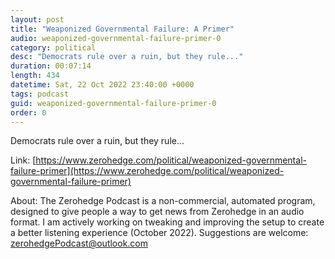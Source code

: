 ```yaml
---
layout: post
title: "Weaponized Governmental Failure: A Primer"
audio: weaponized-governmental-failure-primer-0
category: political
desc: "Democrats rule over a ruin, but they rule..."
duration: 00:07:14
length: 434
datetime: Sat, 22 Oct 2022 23:40:00 +0000
tags: podcast
guid: weaponized-governmental-failure-primer-0
order: 0
---
```

Democrats rule over a ruin, but they rule...

Link: [https://www.zerohedge.com/political/weaponized-governmental-failure-primer](https://www.zerohedge.com/political/weaponized-governmental-failure-primer)

About: The Zerohedge Podcast is a non-commercial, automated program, designed to give people a way to get news from Zerohedge in an audio format.  I am actively working on tweaking and improving the setup to create a better listening experience (October 2022).  Suggestions are welcome: [zerohedgePodcast@outlook.com](mailto:zerohedgePodcast@outlook.com)